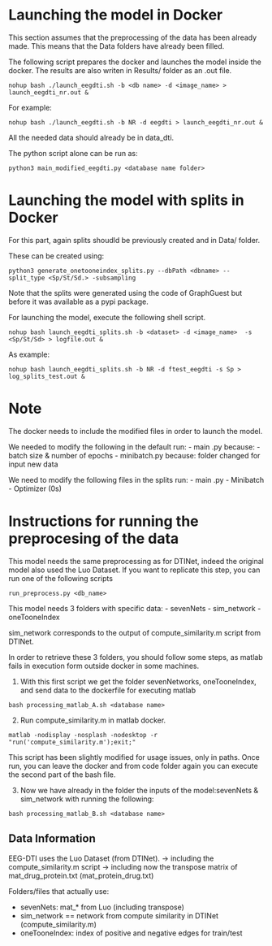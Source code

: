 #  Launching the model in Docker

This section assumes that the preprocessing of the data has been already made.
This means that the Data folders have already been filled.

The following script prepares the docker and launches the model inside the docker.
The results are also writen in Results/ folder as an .out file. 

```
nohup bash ./launch_eegdti.sh -b <db name> -d <image_name> > launch_eegdti_nr.out &
```

For example:
```
nohup bash ./launch_eegdti.sh -b NR -d eegdti > launch_eegdti_nr.out &
```


All the needed data should already be in data_dti. 

The python script alone can be run as:
```
python3 main_modified_eegdti.py <database name folder>
```



# Launching the model with splits in Docker

For this part, again splits shoudld be previously created and in Data/ folder.

These can be created using:

```
python3 generate_onetooneindex_splits.py --dbPath <dbname> --split_type <Sp/St/Sd.> -subsampling
```

Note that the splits were generated using the code of GraphGuest but before it was available as a pypi package.


For launching the model, execute the following shell script. 

```
nohup bash launch_eegdti_splits.sh -b <dataset> -d <image_name>  -s <Sp/St/Sd> > logfile.out &
```

As example:
```
nohup bash launch_eegdti_splits.sh -b NR -d ftest_eegdti -s Sp > log_splits_test.out &
```

# Note

The docker needs to include the modified files in order to launch the model.

We needed to modify the following in the default run:
    - main .py
        because: 
            - batch size & number of epochs
    - minibatch.py
        because: folder changed for input new data

We need to modify the following files in the splits run:
    - main .py
    - Minibatch
    - Optimizer (0s)



# Instructions for running the preprocesing of the data

This model needs the same preprocessing as for DTINet, indeed the original model also used the Luo Dataset. 
If you want to replicate this step, you can run one of the following scripts

```
run_preprocess.py <db_name>
```

This model needs 3 folders with specific data:
    - sevenNets
    - sim_network
    - oneTooneIndex 


sim_network corresponds to the output of compute_similarity.m script from DTINet.

In order to retrieve these 3 folders, you should follow some steps, as matlab fails in execution form outside docker 
in some machines. 

1. With this first script we get the folder sevenNetworks, oneTooneIndex, and send data to the dockerfile for executing matlab
```
bash processing_matlab_A.sh <database name>
```

2. Run compute_similarity.m in matlab docker.

```
matlab -nodisplay -nosplash -nodesktop -r "run('compute_similarity.m');exit;"
```

This script has been slightly modified for usage issues, only in paths. 
Once run, you can leave the docker and from code folder again you can execute the second
part of the bash file. 


3. Now we have already in the folder the inputs of the model:sevenNets & sim_network with running the following:

```
bash processing_matlab_B.sh <database name>
```



## Data Information
EEG-DTI uses the Luo Dataset (from DTINet).
 -> including the compute_similarity.m script 
 -> including now the transpose matrix of mat_drug_protein.txt (mat_protein_drug.txt)

Folders/files that actually use:
- sevenNets: mat_* from Luo (including transpose)
- sim_network == network from compute similarity in DTINet (compute_similarity.m)
- oneTooneIndex: index of positive and negative edges for train/test
